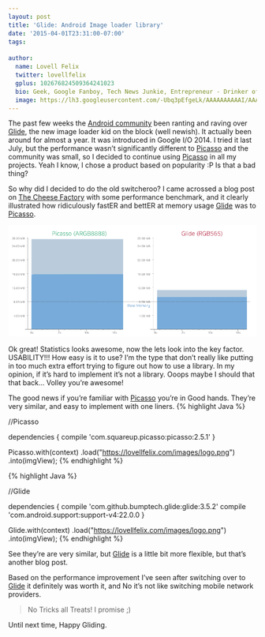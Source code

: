 ```yaml
---
layout: post
title: 'Glide: Android Image loader library'
date: '2015-04-01T23:31:00-07:00'
tags:

author:
  name: Lovell Felix
  twitter: lovellfelix
  gplus: 102676824509364241023
  bio: Geek, Google Fanboy, Tech News Junkie, Entrepreneur - Drinker of tea :)
  image: https://lh3.googleusercontent.com/-Ubq3pEfgeLk/AAAAAAAAAAI/AAAAAAAAOvs/nGutWDQ5OGc/s120-c/photo.jpg.png
---
```


The past few weeks the [Android community](https://plus.google.com/communities/105153134372062985968) been ranting and raving over [Glide](https://github.com/bumptech/glide), the new image loader kid on the block (well newish). It actually been around for almost a year. It was introduced in Google I/O 2014. I tried it last July, but the performance wasn’t significantly different to [Picasso](http://square.github.io/picasso/) and the community was small, so I decided to continue using [Picasso](http://square.github.io/picasso/) in all my projects. Yeah I know, I chose a product based on popularity :P Is that a bad thing? 

So why did I decided to do the old switcheroo? I came acrossed a blog post on [The Cheese Factory](http://inthecheesefactory.com/blog/get-to-know-glide-recommended-by-google/en) with some performance benchmark, and it clearly illustrated how ridiculously fastER and bettER at memory usage [Glide](https://github.com/bumptech/glide) was to [Picasso](http://square.github.io/picasso/). <!-- more -->


![credit - The Cheese Factory](/images/posts/glide_usage.png)

Ok great! Statistics looks awesome, now the lets look into the key factor. USABILITY!!! How easy is it to use? I’m the type that don’t really like putting in too much extra effort trying to figure out how to use a library. In my opinion, if it’s hard to implement it’s not a library.  Ooops maybe I should that that back... Volley you’re awesome! 

The good news if you’re familiar with [Picasso](http://square.github.io/picasso/) you’re in Good hands. They’re very similar, and easy to implement with one liners.
{% highlight Java %}

//Picasso 

dependencies {
    compile 'com.squareup.picasso:picasso:2.5.1'
}

Picasso.with(context)
    .load("https://lovellfelix.com/images/logo.png")
    .into(imgView);
{% endhighlight %}

{% highlight Java %}

//Glide

dependencies {
    compile 'com.github.bumptech.glide:glide:3.5.2'
    compile 'com.android.support:support-v4:22.0.0
} 

Glide.with(context)
    .load("https://lovellfelix.com/images/logo.png")
    .into(imgView);
{% endhighlight %}

See they’re are very similar, but [Glide](https://github.com/bumptech/glide) is a little bit more flexible, but that’s another blog post. 

Based on the performance improvement I’ve seen after switching over to [Glide](https://github.com/bumptech/glide) it definitely was worth it, and No it’s not like switching mobile network providers.

> No Tricks all Treats! I promise ;)

Until next time, Happy Gliding. 

